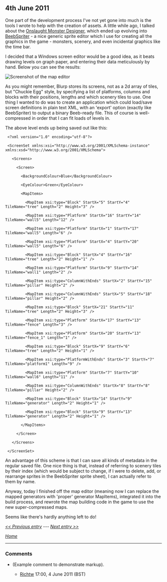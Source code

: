 ## 4th June 2011

One part of the development process I've not yet gone into much is the tools I wrote to help with the creation of assets. A little while ago, I talked about the [Onslaught Monster Designer](OnslaughtDiary20101203 "wikilink"), which ended up evolving into [BeebSpriter](BeebSpriter "wikilink") - a nice generic sprite editor which I use for creating all the graphics in the game - monsters, scenery, and even incidental graphics like the time bar.

I decided that a Windows screen editor would be a good idea, as it beats drawing levels on graph paper, and entering their data meticulously by hand. Below you can see the results:

![Screenshot of the map editor](../../retrosoftwarecouk_wiki-20160918-wikidump/images/blurpmapeditor.png "Screenshot of the map editor")

As you might remember, Blurp stores its screens, not as a 2d array of tiles, but "Chuckie Egg" style, by specifying a list of platforms, columns and blocks with their positions, lengths and which scenery tiles to use. One thing I wanted to do was to create an application which could load/save screen definitions in plain text XML, with an 'export' option (exactly like BeebSpriter) to output a binary Beeb-ready file. This of course is well-compressed in order that I can fit loads of levels in.

The above level ends up being saved out like this:

     <?xml version="1.0" encoding="utf-8"?>

     <ScreenSet xmlns:xsi="http://www.w3.org/2001/XMLSchema-instance" xmlns:xsd="http://www.w3.org/2001/XMLSchema">

       <Screens>

         <Screen>

           <BackgroundColour>Blue</BackgroundColour>

           <EyeColour>Green</EyeColour>

           <MapItems>

             <MapItem xsi:type="Block" StartX="5" StartY="4" TileName="tree" Length="2" Height="3" />

             <MapItem xsi:type="Platform" StartX="16" StartY="14" TileName="wall5" Length="12" />

             <MapItem xsi:type="Platform" StartX="1" StartY="17" TileName="wall5" Length="6" />

             <MapItem xsi:type="Platform" StartX="4" StartY="20" TileName="wall5" Length="6" />

             <MapItem xsi:type="Block" StartX="4" StartY="16" TileName="tree" Length="2" Height="1" />

             <MapItem xsi:type="Platform" StartX="9" StartY="14" TileName="wall1" Length="2" />

             <MapItem xsi:type="ColumnWithEnds" StartX="2" StartY="15" TileName="pillar" Height="2" />

             <MapItem xsi:type="ColumnWithEnds" StartX="5" StartY="18" TileName="pillar" Height="2" />

             <MapItem xsi:type="Block" StartX="21" StartY="11" TileName="tree" Length="2" Height="3" />

             <MapItem xsi:type="Platform" StartX="17" StartY="13" TileName="fence" Length="3" />

             <MapItem xsi:type="Platform" StartX="20" StartY="13" TileName="fence_1" Length="1" />

             <MapItem xsi:type="Block" StartX="9" StartY="6" TileName="tree" Length="2" Height="1" />

             <MapItem xsi:type="PlatformWithEnds" StartX="3" StartY="7" TileName="platform1" Length="9" />

             <MapItem xsi:type="Platform" StartX="7" StartY="10" TileName="wall6" Length="11" />

             <MapItem xsi:type="ColumnWithEnds" StartX="8" StartY="8" TileName="pillar" Height="2" />

             <MapItem xsi:type="Block" StartX="14" StartY="9" TileName="generator" Length="2" Height="1" />

             <MapItem xsi:type="Block" StartX="9" StartY="13" TileName="generator" Length="2" Height="1" />

           </MapItems>

         </Screen>

       </Screens>

     </ScreenSet>

An advantage of this scheme is that I can save all kinds of metadata in the regular saved file. One nice thing is that, instead of referring to scenery tiles by their index (which would be subject to change, if I were to delete, add, or rearrange sprites in the BeebSpriter sprite sheet), I can actually refer to them by name.

Anyway, today I finished off the map editor (meaning now I can replace the mapped generators with 'proper' generator MapItems), integrated it into the build process, and rewrote the map building code in the game to use the new super-compressed maps.

Seems like there's hardly anything left to do!

_[&lt;&lt; Previous entry](OnslaughtDiary20110527 "wikilink")_ --- _[ Next entry &gt;&gt;](OnslaughtDiary20110701 "wikilink")_

_[Home](OnslaughtDiary "wikilink")_

---

### Comments

- (Example comment to demonstrate markup).

  - [Richtw](User%3ARichtw "wikilink") 17:00, 4 June 2011 (BST)
